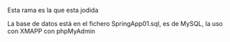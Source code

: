 Esta rama es la que esta jodida

La base de datos está en el fichero SpringApp01.sql, es de MySQL, la uso con XMAPP con phpMyAdmin
